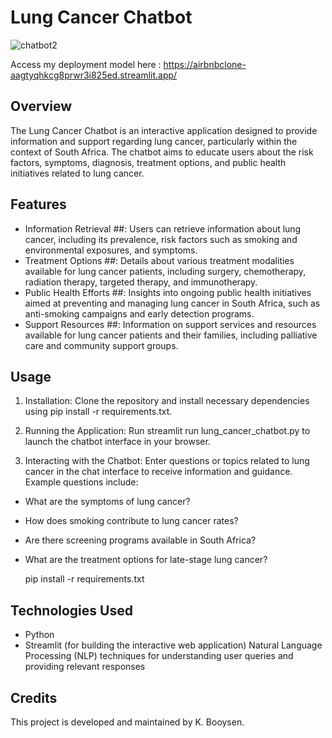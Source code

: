# **Lung Cancer Chatbot**

![chatbot2](https://github.com/KagontleBooysen/Final-Lung-Cancer-project/assets/106469425/9432dfb5-3378-4914-815b-359b6a88ddd9)
                         

                                                    


Access my deployment model here : https://airbnbclone-aagtyqhkcg8prwr3i825ed.streamlit.app/

## Overview
The Lung Cancer Chatbot is an interactive application designed to provide information and support regarding lung cancer, particularly within the context of South Africa. The chatbot aims to educate users about the risk factors, symptoms, diagnosis, treatment options, and public health initiatives related to lung cancer.

## Features
- Information Retrieval ##: Users can retrieve information about lung cancer, including its prevalence, risk factors such as smoking and environmental exposures, and symptoms.
- Treatment Options ##: Details about various treatment modalities available for lung cancer patients, including surgery, chemotherapy, radiation therapy, targeted therapy, and immunotherapy.
-  Public Health Efforts ##: Insights into ongoing public health initiatives aimed at preventing and managing lung cancer in South Africa, such as anti-smoking campaigns and early detection programs.
- Support Resources ##: Information on support services and resources available for lung cancer patients and their families, including palliative care and community support groups.

## Usage
1. Installation: Clone the repository and install necessary dependencies using pip install -r requirements.txt.

2. Running the Application: Run streamlit run lung_cancer_chatbot.py to launch the chatbot interface in your browser.

3. Interacting with the Chatbot: Enter questions or topics related to lung cancer in the chat interface to receive information and guidance. Example questions include:

- What are the symptoms of lung cancer?
- How does smoking contribute to lung cancer rates?
- Are there screening programs available in South Africa?
- What are the treatment options for late-stage lung cancer?

   pip install -r requirements.txt

## Technologies Used
- Python
- Streamlit (for building the interactive web application)
 Natural Language Processing (NLP) techniques for understanding user queries and providing relevant responses

## Credits
This project is developed and maintained by K. Booysen.
